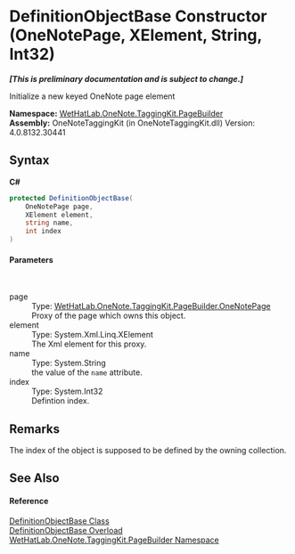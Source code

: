 # DefinitionObjectBase Constructor (OneNotePage, XElement, String, Int32)
 _**\[This is preliminary documentation and is subject to change.\]**_

Initialize a new keyed OneNote page element

**Namespace:**&nbsp;<a href="56352230-71f2-f4b7-63a8-983965663af5">WetHatLab.OneNote.TaggingKit.PageBuilder</a><br />**Assembly:**&nbsp;OneNoteTaggingKit (in OneNoteTaggingKit.dll) Version: 4.0.8132.30441

## Syntax

**C#**<br />
``` C#
protected DefinitionObjectBase(
	OneNotePage page,
	XElement element,
	string name,
	int index
)
```


#### Parameters
&nbsp;<dl><dt>page</dt><dd>Type: <a href="6754c7d7-0598-ae1f-ff8c-6808b714b0ab">WetHatLab.OneNote.TaggingKit.PageBuilder.OneNotePage</a><br />Proxy of the page which owns this object.</dd><dt>element</dt><dd>Type: System.Xml.Linq.XElement<br />The Xml element for this proxy.</dd><dt>name</dt><dd>Type: System.String<br />the value of the `name` attribute.</dd><dt>index</dt><dd>Type: System.Int32<br />Defintion index.</dd></dl>

## Remarks
The index of the object is supposed to be defined by the owning collection.

## See Also


#### Reference
<a href="01a6f6f8-9cda-e956-272e-3b49a8fafa46">DefinitionObjectBase Class</a><br /><a href="dd6e01b5-6302-8cee-8091-4b564b514ddb">DefinitionObjectBase Overload</a><br /><a href="56352230-71f2-f4b7-63a8-983965663af5">WetHatLab.OneNote.TaggingKit.PageBuilder Namespace</a><br />